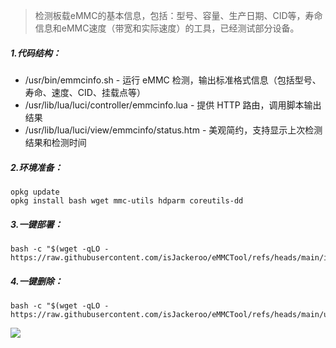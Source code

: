 > 检测板载eMMC的基本信息，包括：型号、容量、生产日期、CID等，寿命信息和eMMC速度（带宽和实际速度）的工具，已经测试部分设备。



##### 1.代码结构：

- /usr/bin/emmcinfo.sh - 运行 eMMC 检测，输出标准格式信息（包括型号、寿命、速度、CID、挂载点等）
- /usr/lib/lua/luci/controller/emmcinfo.lua - 提供 HTTP 路由，调用脚本输出结果
- /usr/lib/lua/luci/view/emmcinfo/status.htm - 美观简约，支持显示上次检测结果和检测时间


##### 2.环境准备：
```
opkg update
opkg install bash wget mmc-utils hdparm coreutils-dd
```


##### 3.一键部署：
```
bash -c "$(wget -qLO - https://raw.githubusercontent.com/isJackeroo/eMMCTool/refs/heads/main/install.sh)"
```

##### 4.一键删除：
```
bash -c "$(wget -qLO - https://raw.githubusercontent.com/isJackeroo/eMMCTool/refs/heads/main/uninstall.sh)"
```

![](https://github.com/isJackeroo/eMMCTool/blob/main/2025-08-18_22-54-27.png?raw=true)





